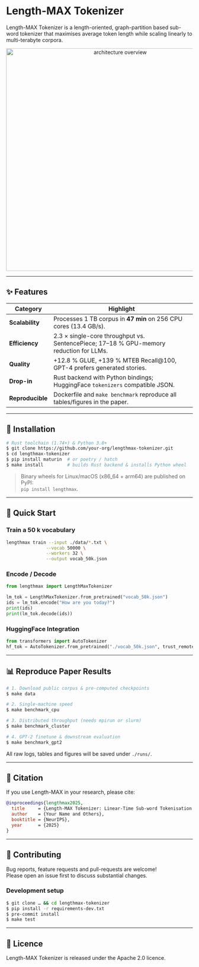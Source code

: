 # Length-MAX Tokenizer

Length-MAX Tokenizer is a length-oriented, graph-partition based sub-word tokenizer that maximises average token length while scaling linearly to multi-terabyte corpora.

<p align="center">
  <img src="docs/arch_overview.png" width="600" alt="architecture overview">
</p>

---

## ✨ Features

| Category | Highlight |
|----------|-----------|
| **Scalability** | Processes 1 TB corpus in **47 min** on 256 CPU cores (13.4 GB/s). |
| **Efficiency**  | 2.3 × single-core throughput vs. SentencePiece; 17–18 % GPU-memory reduction for LLMs. |
| **Quality**     | +12.8 % GLUE, +139 % MTEB Recall@100, GPT-4 prefers generated stories. |
| **Drop-in**     | Rust backend with Python bindings; HuggingFace `tokenizers` compatible JSON. |
| **Reproducible**| Dockerfile and `make benchmark` reproduce all tables/figures in the paper. |

---

## 🔧 Installation

```bash
# Rust toolchain (1.74+) & Python 3.8+
$ git clone https://github.com/your-org/lengthmax-tokenizer.git
$ cd lengthmax-tokenizer
$ pip install maturin  # or poetry / hatch
$ make install         # builds Rust backend & installs Python wheel
```

> Binary wheels for Linux/macOS (x86_64 + arm64) are published on PyPI:  
> `pip install lengthmax`.

---

## 🚀 Quick Start

### Train a 50 k vocabulary

```bash
lengthmax train --input ./data/*.txt \
               --vocab 50000 \
               --workers 32 \
               --output vocab_50k.json
```

### Encode / Decode

```python
from lengthmax import LengthMaxTokenizer

lm_tok = LengthMaxTokenizer.from_pretrained("vocab_50k.json")
ids = lm_tok.encode("How are you today?")
print(ids)
print(lm_tok.decode(ids))
```

### HuggingFace Integration

```python
from transformers import AutoTokenizer
hf_tok = AutoTokenizer.from_pretrained("./vocab_50k.json", trust_remote_code=True)
```

---

## 📊 Reproduce Paper Results

```bash
# 1. Download public corpus & pre-computed checkpoints
$ make data

# 2. Single-machine speed
$ make benchmark_cpu

# 3. Distributed throughput (needs mpirun or slurm)
$ make benchmark_cluster

# 4. GPT-2 finetune & downstream evaluation
$ make benchmark_gpt2
```

All raw logs, tables and figures will be saved under `./runs/`.

---

## 📜 Citation

If you use Length-MAX in your research, please cite:

```bibtex
@inproceedings{lengthmax2025,
  title     = {Length-MAX Tokenizer: Linear-Time Sub-word Tokenisation via Graph Partitioning},
  author    = {Your Name and Others},
  booktitle = {NeurIPS},
  year      = {2025}
}
```

---

## 🤝 Contributing

Bug reports, feature requests and pull-requests are welcome!  
Please open an issue first to discuss substantial changes.

### Development setup

```bash
$ git clone … && cd lengthmax-tokenizer
$ pip install -r requirements-dev.txt
$ pre-commit install
$ make test
```

---

## 📄 Licence

Length-MAX Tokenizer is released under the Apache 2.0 licence.
